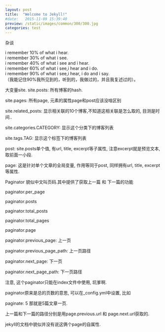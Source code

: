 ```yaml
---
layout: post
title:  "Welcome to Jekyll!"
#date:   2015-11-09 15:39:40
preview: /static/images/common/300/300.jpg
categories: test
---
```



杂谈


i remember 10% of what i hear.  
i remember 30% of what i see.  
i remember 40% of what i see and i hear.  
i remember 60% of what i see,i hear and i do.  
i remember 90% of what i see,i hear, i do and i say.  
（我能记住90%我所见到的，听到的，我做过的，并且我复述过的）。  



大变量site.
site.posts: 所有博客的hash.

site.pages: 所有page, 元素的属性page和post应该没啥区别

site.related_posts: 显示相关联的10个博客,不知道这相关联是怎么取的, 目测是时间..

site.categories.CATEGORY: 显示这个分类下的博客列表

site.tags.TAG: 显示这个标签下的博客列表

post: site.posts单个值, 有url, title, excerpt等子属性, 注意excerpt就是预览文本,取前面一小段.

page: 这是针对单个文章的全局变量, 作用等同于post, 同样拥有url, title, excerpt等属性.

Paginator
貌似中文叫页码.其中提供了获取上一篇 和 下一篇的功能

paginator.per_page

paginator.posts

paginator.total_posts

paginator.total_pages

paginator.page

paginator.previous_page: 上一页

paginator.previous_page_path: 上一页路径

paginator.next_page: 下一页

paginator.next_page_path: 下一页路径

注意, 这个paginator只能在index文件中使用, 坑爹啊.

paginator原来是总的页数的意思, 可以在_config.yml中设置, 比如

paginate: 5
那就是5篇文章一页.

上一篇和下一篇的路径分别是用page.previous.url 和 page.next.url获取的.

jekyll的文档中貌似并没有说这俩个page的自属性.
